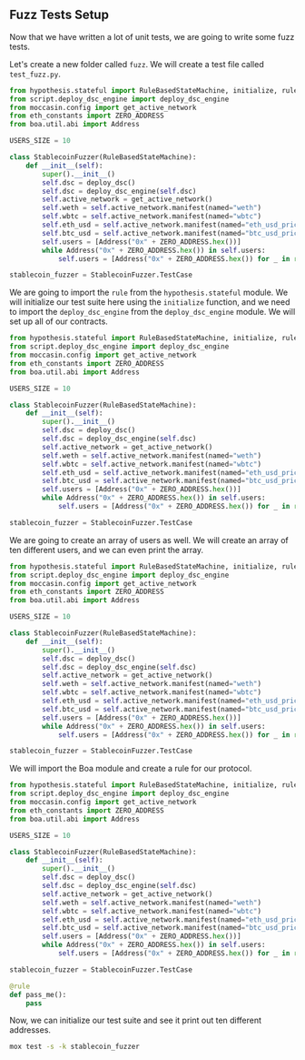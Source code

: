 ## Fuzz Tests Setup 

Now that we have written a lot of unit tests, we are going to write some fuzz tests. 

Let's create a new folder called `fuzz`. We will create a test file called `test_fuzz.py`. 

```python
from hypothesis.stateful import RuleBasedStateMachine, initialize, rule 
from script.deploy_dsc_engine import deploy_dsc_engine
from moccasin.config import get_active_network
from eth_constants import ZERO_ADDRESS
from boa.util.abi import Address

USERS_SIZE = 10

class StablecoinFuzzer(RuleBasedStateMachine):
    def __init__(self):
        super().__init__()
        self.dsc = deploy_dsc()
        self.dsc = deploy_dsc_engine(self.dsc)
        self.active_network = get_active_network()
        self.weth = self.active_network.manifest(named="weth")
        self.wbtc = self.active_network.manifest(named="wbtc")
        self.eth_usd = self.active_network.manifest(named="eth_usd_price_feed")
        self.btc_usd = self.active_network.manifest(named="btc_usd_price_feed")
        self.users = [Address("0x" + ZERO_ADDRESS.hex())]
        while Address("0x" + ZERO_ADDRESS.hex()) in self.users:
            self.users = [Address("0x" + ZERO_ADDRESS.hex()) for _ in range(USERS_SIZE)]

stablecoin_fuzzer = StablecoinFuzzer.TestCase

```

We are going to import the `rule` from the `hypothesis.stateful` module. We will initialize our test suite here using the `initialize` function, and we need to import the `deploy_dsc_engine` from the `deploy_dsc_engine` module. We will set up all of our contracts.

```python
from hypothesis.stateful import RuleBasedStateMachine, initialize, rule 
from script.deploy_dsc_engine import deploy_dsc_engine
from moccasin.config import get_active_network
from eth_constants import ZERO_ADDRESS
from boa.util.abi import Address

USERS_SIZE = 10

class StablecoinFuzzer(RuleBasedStateMachine):
    def __init__(self):
        super().__init__()
        self.dsc = deploy_dsc()
        self.dsc = deploy_dsc_engine(self.dsc)
        self.active_network = get_active_network()
        self.weth = self.active_network.manifest(named="weth")
        self.wbtc = self.active_network.manifest(named="wbtc")
        self.eth_usd = self.active_network.manifest(named="eth_usd_price_feed")
        self.btc_usd = self.active_network.manifest(named="btc_usd_price_feed")
        self.users = [Address("0x" + ZERO_ADDRESS.hex())]
        while Address("0x" + ZERO_ADDRESS.hex()) in self.users:
            self.users = [Address("0x" + ZERO_ADDRESS.hex()) for _ in range(USERS_SIZE)]

stablecoin_fuzzer = StablecoinFuzzer.TestCase

```

We are going to create an array of users as well.  We will create an array of ten different users, and we can even print the array.

```python
from hypothesis.stateful import RuleBasedStateMachine, initialize, rule 
from script.deploy_dsc_engine import deploy_dsc_engine
from moccasin.config import get_active_network
from eth_constants import ZERO_ADDRESS
from boa.util.abi import Address

USERS_SIZE = 10

class StablecoinFuzzer(RuleBasedStateMachine):
    def __init__(self):
        super().__init__()
        self.dsc = deploy_dsc()
        self.dsc = deploy_dsc_engine(self.dsc)
        self.active_network = get_active_network()
        self.weth = self.active_network.manifest(named="weth")
        self.wbtc = self.active_network.manifest(named="wbtc")
        self.eth_usd = self.active_network.manifest(named="eth_usd_price_feed")
        self.btc_usd = self.active_network.manifest(named="btc_usd_price_feed")
        self.users = [Address("0x" + ZERO_ADDRESS.hex())]
        while Address("0x" + ZERO_ADDRESS.hex()) in self.users:
            self.users = [Address("0x" + ZERO_ADDRESS.hex()) for _ in range(USERS_SIZE)]

stablecoin_fuzzer = StablecoinFuzzer.TestCase

```

We will import the Boa module and  create a rule for our protocol. 

```python
from hypothesis.stateful import RuleBasedStateMachine, initialize, rule 
from script.deploy_dsc_engine import deploy_dsc_engine
from moccasin.config import get_active_network
from eth_constants import ZERO_ADDRESS
from boa.util.abi import Address

USERS_SIZE = 10

class StablecoinFuzzer(RuleBasedStateMachine):
    def __init__(self):
        super().__init__()
        self.dsc = deploy_dsc()
        self.dsc = deploy_dsc_engine(self.dsc)
        self.active_network = get_active_network()
        self.weth = self.active_network.manifest(named="weth")
        self.wbtc = self.active_network.manifest(named="wbtc")
        self.eth_usd = self.active_network.manifest(named="eth_usd_price_feed")
        self.btc_usd = self.active_network.manifest(named="btc_usd_price_feed")
        self.users = [Address("0x" + ZERO_ADDRESS.hex())]
        while Address("0x" + ZERO_ADDRESS.hex()) in self.users:
            self.users = [Address("0x" + ZERO_ADDRESS.hex()) for _ in range(USERS_SIZE)]

stablecoin_fuzzer = StablecoinFuzzer.TestCase

@rule
def pass_me():
    pass

```

Now, we can initialize our test suite and see it print out ten different addresses. 

```bash
mox test -s -k stablecoin_fuzzer
```